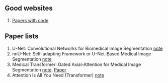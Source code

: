 ## Good websites
1. [Papers with code](https://paperswithcode.com/)
## Paper lists
1. U-Net: Convolutional Networks for Biomedical Image Segmentation [note](https://github.com/ruiyangqin2016/paper_review/blob/main/image_segmentation/UNet.md)
2. nnU-Net: Self-adapting Framework or U-Net-Based Medical Image Segmentation [note](https://github.com/ruiyangqin2016/paper_review/blob/main/image_segmentation/nnU-Net.md)
3. Medical Transformer: Gated Axial-Attention for Medical Image Segmentation [note](https://github.com/ruiyangqin2016/paper_review/blob/main/MICCAI/gated_axial.md), [Paper](https://arxiv.org/abs/2102.10662)
4. Attention Is All You Need (Transformer) [note](https://github.com/ruiyangqin2016/paper_review/blob/main/image_segmentation/Transformer.md)
